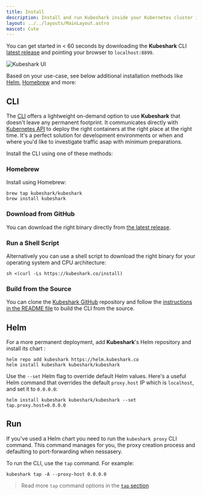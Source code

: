 ```yaml
---
title: Install
description: Install and run Kubeshark inside your Kubernetes cluster in seconds.
layout: ../../layouts/MainLayout.astro
mascot: Cute
---
```


You can get started in < 60 seconds by downloading the **Kubeshark** CLI [latest release](https://github.com/kubeshark/kubeshark/releases/latest) and pointing your browser to `localhost:8899`.

![Kubeshark UI](/kubeshark-ui.png)

Based on your use-case, see below additional installation methods like [Helm](/en/install#helm), [Homebrew](/en/install#homebrew) and more:

## CLI
The [CLI](/en/anatomy_of_kubeshark#cli) offers a lightweight on-demand option to use **Kubeshark** that doesn't leave any permanent footprint. It communicates directly with [Kubernetes API](https://kubernetes.io/docs/concepts/overview/kubernetes-api/) to deploy the right containers at the right place at the right time. It's a perfect solution for development environments or when and where you'd like to investigate traffic asap with minimum preparations.

Install the CLI using one of these methods:
### Homebrew

Install using Homebrew:
```shell
brew tap kubeshark/kubeshark
brew install kubeshark
```

### Download from GitHub

You can download the right binary directly from [the latest release](https://github.com/kubeshark/kubeshark/releases/latest).

### Run a Shell Script

Alternatively you can use a shell script to download the right binary for your operating system and CPU architecture:
```shell
sh <(curl -Ls https://kubeshark.co/install)
```

### Build from the Source

You can clone the [Kubeshark GitHub](https://github.com/kubeshark/kubeshark) repository and follow the [instructions in the README file](https://github.com/kubeshark/kubeshark#building-from-source) to build the CLI from the source. 

## Helm

For a more permanent deployment, add **Kubeshark**'s Helm repository and install its chart :
```shell
helm repo add kubeshark https://helm.kubeshark.co
helm install kubeshark kubeshark/kubeshark
```

Use the `--set` Helm flag to override default Helm values. Here's a useful Helm command that overrides the default `proxy.host` IP which is `localhost`, and set it to `0.0.0.0`:
```shell
helm install kubeshark kubeshark/kubeshark --set tap.proxy.host=0.0.0.0 
```

## Run

If you've used a Helm chart you need to run the `kubeshark proxy` CLI command. This command manages for you, the proxy creation process and defaulting to port-forwarding when nessasery.

To run the CLI, use the `tap` command. For example:
```shell
kubeshark tap -A --proxy-host 0.0.0.0
```
> Read more `tap` command options in the [`tap` section](/en/network_sniffing#the-tap-command)